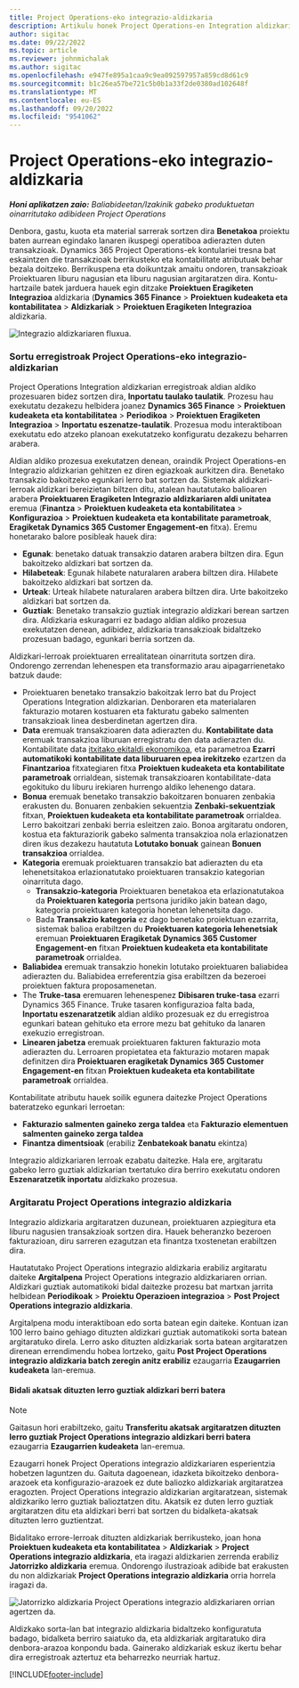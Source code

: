 ```yaml
---
title: Project Operations-eko integrazio-aldizkaria
description: Artikulu honek Project Operations-en Integration aldizkariarekin lan egiteari buruzko informazioa eskaintzen du.
author: sigitac
ms.date: 09/22/2022
ms.topic: article
ms.reviewer: johnmichalak
ms.author: sigitac
ms.openlocfilehash: e947fe895a1caa9c9ea092597957a859cd8d61c9
ms.sourcegitcommit: b1c26ea57be721c5b0b1a33f2de0380ad102648f
ms.translationtype: MT
ms.contentlocale: eu-ES
ms.lasthandoff: 09/20/2022
ms.locfileid: "9541062"
---
```

# <a name="integration-journal-in-project-operations"></a>Project Operations-eko integrazio-aldizkaria

_**Honi aplikatzen zaio:** Baliabideetan/Izakinik gabeko produktuetan oinarritutako adibideen Project Operations_

Denbora, gastu, kuota eta material sarrerak sortzen dira **Benetakoa** proiektu baten aurrean egindako lanaren ikuspegi operatiboa adierazten duten transakzioak. Dynamics 365 Project Operations-ek kontulariei tresna bat eskaintzen die transakzioak berrikusteko eta kontabilitate atributuak behar bezala doitzeko. Berrikuspena eta doikuntzak amaitu ondoren, transakzioak Proiektuaren liburu nagusian eta liburu nagusian argitaratzen dira. Kontu-hartzaile batek jarduera hauek egin ditzake **Proiektuen Eragiketen Integrazioa** aldizkaria (**Dynamics 365 Finance** > **Proiektuen kudeaketa eta kontabilitatea** > **Aldizkariak** > **Proiektuen Eragiketen Integrazioa** aldizkaria.

![Integrazio aldizkariaren fluxua.](./media/IntegrationJournal.png)

### <a name="create-records-in-the-project-operations-integration-journal"></a>Sortu erregistroak Project Operations-eko integrazio-aldizkarian

Project Operations Integration aldizkarian erregistroak aldian aldiko prozesuaren bidez sortzen dira, **Inportatu taulako taulatik**. Prozesu hau exekutatu dezakezu helbidera joanez **Dynamics 365 Finance** > **Proiektuen kudeaketa eta kontabilitatea** > **Periodikoa** > **Proiektuen Eragiketen Integrazioa** > **Inportatu eszenatze-taulatik**. Prozesua modu interaktiboan exekutatu edo atzeko planoan exekutatzeko konfiguratu dezakezu beharren arabera.

Aldian aldiko prozesua exekutatzen denean, oraindik Project Operations-en Integrazio aldizkarian gehitzen ez diren egiazkoak aurkitzen dira. Benetako transakzio bakoitzeko egunkari lerro bat sortzen da.
Sistemak aldizkari-lerroak aldizkari bereizietan biltzen ditu, atalean hautatutako balioaren arabera **Proiektuaren Eragiketen Integrazio aldizkariaren aldi unitatea** eremua (**Finantza** > **Proiektuen kudeaketa eta kontabilitatea** > **Konfigurazioa** > **Proiektuen kudeaketa eta kontabilitate parametroak**, **Eragiketak Dynamics 365 Customer Engagement-en** fitxa). Eremu honetarako balore posibleak hauek dira:

  - **Egunak**: benetako datuak transakzio dataren arabera biltzen dira. Egun bakoitzeko aldizkari bat sortzen da.
  - **Hilabeteak**: Egunak hilabete naturalaren arabera biltzen dira. Hilabete bakoitzeko aldizkari bat sortzen da.
  - **Urteak**: Urteak hilabete naturalaren arabera biltzen dira. Urte bakoitzeko aldizkari bat sortzen da.
  - **Guztiak**: Benetako transakzio guztiak integrazio aldizkari berean sartzen dira. Aldizkaria eskuragarri ez badago aldian aldiko prozesua exekutatzen denean, adibidez, aldizkaria transakzioak bidaltzeko prozesuan badago, egunkari berria sortzen da.

Aldizkari-lerroak proiektuaren errealitatean oinarrituta sortzen dira. Ondorengo zerrendan lehenespen eta transformazio arau aipagarrienetako batzuk daude:

  - Proiektuaren benetako transakzio bakoitzak lerro bat du Project Operations Integration aldizkarian. Denboraren eta materialaren fakturazio motaren kostuaren eta fakturatu gabeko salmenten transakzioak linea desberdinetan agertzen dira.
  - **Data** eremuak transakzioaren data adierazten du. **Kontabilitate data** eremuak transakzioa liburuan erregistratu den data adierazten du. Kontabilitate data [itxitako ekitaldi ekonomikoa](/dynamics365/finance/general-ledger/close-general-ledger-at-period-end), eta parametroa **Ezarri automatikoki kontabilitate data liburuaren epea irekitzeko** ezartzen da **Finantzarioa** fitxategiaren fitxa **Proiektuen kudeaketa eta kontabilitate parametroak** orrialdean, sistemak transakzioaren kontabilitate-data egokituko du liburu irekiaren hurrengo aldiko lehenengo datara.
  - **Bonua** eremuak benetako transakzio bakoitzaren bonuaren zenbakia erakusten du. Bonuaren zenbakien sekuentzia **Zenbaki-sekuentziak** fitxan, **Proiektuen kudeaketa eta kontabilitate parametroak** orrialdea. Lerro bakoitzari zenbaki berria esleitzen zaio. Bonoa argitaratu ondoren, kostua eta fakturaziorik gabeko salmenta transakzioa nola erlazionatzen diren ikus dezakezu hautatuta **Lotutako bonuak** gainean **Bonuen transakzioa** orrialdea.
  - **Kategoria** eremuak proiektuaren transakzio bat adierazten du eta lehenetsitakoa erlazionatutako proiektuaren transakzio kategorian oinarrituta dago.
    - **Transakzio-kategoria** Proiektuaren benetakoa eta erlazionatutakoa da **Proiektuaren kategoria** pertsona juridiko jakin batean dago, kategoria proiektuaren kategoria honetan lehenetsita dago.
    - Bada **Transakzio kategoria** ez dago benetako proiektuan ezarrita, sistemak balioa erabiltzen du **Proiektuaren kategoria lehenetsiak** eremuan **Proiektuaren Eragiketak Dynamics 365 Customer Engagement-en** fitxan **Proiektuen kudeaketa eta kontabilitate parametroak** orrialdea.
  - **Baliabidea** eremuak transakzio honekin lotutako proiektuaren baliabidea adierazten du. Baliabidea erreferentzia gisa erabiltzen da bezeroei proiektuen faktura proposamenetan.
  - The **Truke-tasa** eremuaren lehenespenez **Dibisaren truke-tasa** ezarri Dynamics 365 Finance. Truke tasaren konfigurazioa falta bada, **Inportatu eszenaratzetik** aldian aldiko prozesuak ez du erregistroa egunkari batean gehituko eta errore mezu bat gehituko da lanaren exekuzio erregistroan.
  - **Linearen jabetza** eremuak proiektuaren fakturen fakturazio mota adierazten du. Lerroaren propietatea eta fakturazio motaren mapak definitzen dira **Proiektuaren eragiketak Dynamics 365 Customer Engagement-en** fitxan **Proiektuen kudeaketa eta kontabilitate parametroak** orrialdea.

Kontabilitate atributu hauek soilik egunera daitezke Project Operations bateratzeko egunkari lerroetan:

- **Fakturazio salmenten gaineko zerga taldea** eta **Fakturazio elementuen salmenten gaineko zerga taldea**
- **Finantza dimentsioak** (erabiliz **Zenbatekoak banatu** ekintza)

Integrazio aldizkariaren lerroak ezabatu daitezke. Hala ere, argitaratu gabeko lerro guztiak aldizkarian txertatuko dira berriro exekutatu ondoren **Eszenaratzetik inportatu** aldizkako prozesua.

### <a name="post-the-project-operations-integration-journal"></a>Argitaratu Project Operations integrazio aldizkaria

Integrazio aldizkaria argitaratzen duzunean, proiektuaren azpiegitura eta liburu nagusien transakzioak sortzen dira. Hauek beheranzko bezeroen fakturazioan, diru sarreren ezagutzan eta finantza txostenetan erabiltzen dira.

Hautatutako Project Operations integrazio aldizkaria erabiliz argitaratu daiteke **Argitalpena** Project Operations integrazio aldizkariaren orrian. Aldizkari guztiak automatikoki bidal daitezke prozesu bat martxan jarrita helbidean **Periodikoak** > **Proiektu Operazioen integrazioa** > **Post Project Operations integrazio aldizkaria**.

Argitalpena modu interaktiboan edo sorta batean egin daiteke. Kontuan izan 100 lerro baino gehiago dituzten aldizkari guztiak automatikoki sorta batean argitaratuko direla. Lerro asko dituzten aldizkariak sorta batean argitaratzen direnean errendimendu hobea lortzeko, gaitu **Post Project Operations integrazio aldizkaria batch zeregin anitz erabiliz** ezaugarria **Ezaugarrien kudeaketa** lan-eremua. 

#### <a name="transfer-all-lines-that-have-posting-errors-to-a-new-journal"></a>Bidali akatsak dituzten lerro guztiak aldizkari berri batera

> [!NOTE]
> Gaitasun hori erabiltzeko, gaitu **Transferitu akatsak argitaratzen dituzten lerro guztiak Project Operations integrazio aldizkari berri batera** ezaugarria **Ezaugarrien kudeaketa** lan-eremua.

Ezaugarri honek Project Operations integrazio aldizkariaren esperientzia hobetzen laguntzen du. Gaituta dagoenean, idazketa bikoitzeko denbora-arazoek eta konfigurazio-arazoek ez dute baliozko aldizkariak argitaratzea eragozten. Project Operations integrazio aldizkarian argitaratzean, sistemak aldizkariko lerro guztiak balioztatzen ditu. Akatsik ez duten lerro guztiak argitaratzen ditu eta aldizkari berri bat sortzen du bidalketa-akatsak dituzten lerro guztientzat.

Bidalitako errore-lerroak dituzten aldizkariak berrikusteko, joan hona **Proiektuen kudeaketa eta kontabilitatea** \> **Aldizkariak** \> **Project Operations integrazio aldizkaria**, eta iragazi aldizkarien zerrenda erabiliz **Jatorrizko aldizkaria** eremua. Ondorengo ilustrazioak adibide bat erakusten du non aldizkariak **Project Operations integrazio aldizkaria** orria horrela iragazi da.

![Jatorrizko aldizkaria Project Operations integrazio aldizkariaren orrian agertzen da.](./media/transferLines-originalJournal.png)

Aldizkako sorta-lan bat integrazio aldizkaria bidaltzeko konfiguratuta badago, bidalketa berriro saiatuko da, eta aldizkariak argitaratuko dira denbora-arazoa konpondu bada. Gainerako aldizkariak eskuz ikertu behar dira erregistroak aztertuz eta beharrezko neurriak hartuz.

[!INCLUDE[footer-include](../includes/footer-banner.md)]
